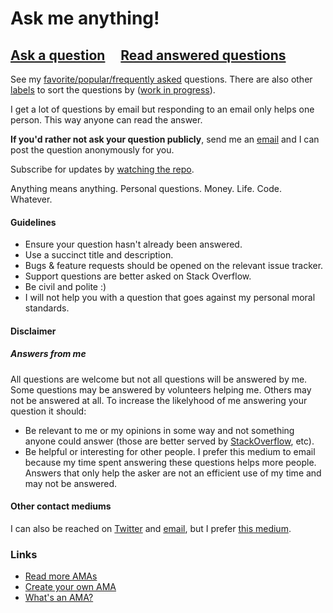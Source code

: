 # Ask me anything!

## [Ask a question](https://github.com/aganglada/ama/issues/new) &nbsp;&nbsp;&nbsp; [Read answered questions](https://github.com/aganglada/ama/issues?q=is%3Aissue+is%3Aclosed)

See my [favorite/popular/frequently asked](https://github.com/aganglada/ama/issues?utf8=%E2%9C%93&q=label%3A%22favorite%2Fpopular%2Ffrequently%20asked%22%20) questions. There are also other [labels](https://github.com/aganglada/ama/labels) to sort the questions by ([work in progress](https://github.com/aganglada/ama/issues/424)).

I get a lot of questions by email but responding to an email only helps one person. This way anyone can read the answer.

**If you'd rather not ask your question publicly**, send me an [email](mailto:aganglada@gmail.com) and I can post the question anonymously for you.

Subscribe for updates by [watching the repo](https://github.com/aganglada/ama/subscription).

Anything means anything. Personal questions. Money. Life. Code. Whatever.

#### Guidelines

- Ensure your question hasn't already been answered.
- Use a succinct title and description.
- Bugs & feature requests should be opened on the relevant issue tracker.
- Support questions are better asked on Stack Overflow.
- Be civil and polite :)
- I will not help you with a question that goes against my personal moral standards.

#### Disclaimer

##### Answers from me

All questions are welcome but not all questions will be answered by me. Some questions may be answered by volunteers helping me. Others may not be answered at all. To increase the likelyhood of me answering your question it should:

- Be relevant to me or my opinions in some way and not something anyone could answer (those are better served by [StackOverflow](https://stackoverflow.com/), etc).
- Be helpful or interesting for other people. I prefer this medium to email because my time spent answering these questions helps more people. Answers that only help the asker are not an efficient use of my time and may not be answered.

#### Other contact mediums

I can also be reached on [Twitter](https://twitter.com/aganglada) and [email](mailto:aganglada@gmail.com), but I prefer [this medium](https://github.com/aganglada/ama/issues/new).

### Links

- [Read more AMAs](https://github.com/sindresorhus/amas)
- [Create your own AMA](../../fork)
- [What's an AMA?](https://en.wikipedia.org/wiki/Reddit#IAmA_and_AMA)
